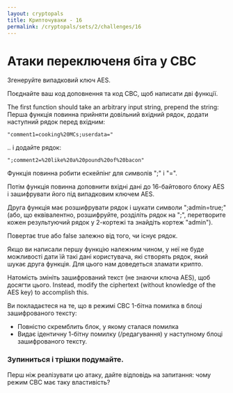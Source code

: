 ```yaml
---
layout: cryptopals
title: Крипточуваки - 16
permalink: /cryptopals/sets/2/challenges/16
---
```


# Атаки переключеня біта у CBC

Згенеруйте випадковий ключ AES.

Поєднайте ваш код доповнення та код CBC, щоб написати дві функції.

The first function should take an arbitrary input string, prepend the string:
Перша функція повинна прийняти довільний вхідний рядок, додати наступний рядок перед вхідним:

```
"comment1=cooking%20MCs;userdata="
```
.. і додайте рядок:

```
";comment2=%20like%20a%20pound%20of%20bacon"
```
Функція повинна робити ескейпінг для символів ";" і "=".

Потім функція повинна доповнити вхідні дані до 16-байтового блоку AES і зашифрувати його під випадковим ключем AES.

Друга функція має розшифрувати рядок і шукати символи ";admin=true;" (або, що еквівалентно, розшифруйте, розділіть рядок на ";", перетворите кожен результуючий рядок у 2-кортежі та знайдіть кортеж "admin").

Повертає true або false залежно від того, чи існує рядок.

Якщо ви написали першу функцію належним чином, у неї не буде можливості дати їй такі дані користувача, які створять рядок, який шукає друга функція. Для цього нам доведеться зламати крипто.

Натомість змініть зашифрований текст (не знаючи ключа AES), щоб досягти цього.
Instead, modify the ciphertext (without knowledge of the AES key) to accomplish this.

Ви покладаєтеся на те, що в режимі CBC 1-бітна помилка в блоці зашифрованого тексту:

- Повністю скремблить блок, у якому сталася помилка
- Видає ідентичну 1-бітну помилку (/редагування) у наступному блоці зашифрованого тексту.

<div class="panel panel-warning">
  <div class="panel-heading">
    <h3 class="panel-title">Зупиниться і трішки подумайте.</h3>
  </div>
  <div class="panel-body">
    <p>
      Перш ніж реалізувати цю атаку, дайте відповідь на запитання: чому режим CBC має таку властивість?
    </p>
  </div>
</div>